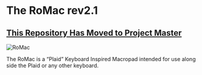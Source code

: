 # The RoMac rev2.1

## **[This Repository Has Moved to Project Master](https://github.com/TheRoyalSweatshirt/The_Royal_Projects/tree/schwann/Complete%20Kits/The_RoMac_rev2.1)**

![RoMac](https://i.imgur.com/WIPdVO9.jpg)

The RoMac is a “Plaid” Keyboard Inspired Macropad intended for use along side the Plaid or any other keyboard. 


